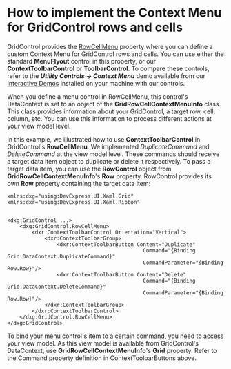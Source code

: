 # How to implement the Context Menu for GridControl rows and cells

GridControl provides the [RowCellMenu](https://docs.devexpress.com/Win10Apps/DevExpress.UI.Xaml.Grid.GridControl.RowCellMenu) property where you can define a custom Context Menu for GridControl rows and cells. You can use either the standard **MenuFlyout** control in this property, or our **ContextToolbarControl** or **ToolbarControl**. To compare these controls, refer to the ***Utility Controls -> Context Menu*** demo available from our [Interactive Demos](https://docs.devexpress.com/WPF/14978/whats-installed/interactive-demos) installed on your machine with our controls.

When you define a menu control in RowCellMenu, this control's DataContext is set to an object of the **GridRowCellContextMenuInfo** class. This class provides information about your GridControl, a target row, cell, column, etc. You can use this information to process different actions at your view model level.

In this example, we illustrated how to use **ContextToolbarControl** in GridControl's **RowCellMenu**. We implemented *DuplicateCommand* and *DeleteCommand* at the view model level. These commands should receive a target data item object to duplicate or delete it respectively. To pass a target data item, you can use the **RowControl** object from **GridRowCellContextMenuInfo**'s **Row** property. RowControl provides its own **Row** property containing the target data item:

```xaml
xmlns:dxg="using:DevExpress.UI.Xaml.Grid"
xmlns:dxr="using:DevExpress.UI.Xaml.Ribbon"


<dxg:GridControl ...>
    <dxg:GridControl.RowCellMenu>
        <dxr:ContextToolbarControl Orientation="Vertical">
            <dxr:ContextToolbarGroup>
                <dxr:ContextToolbarButton Content="Duplicate"
                                            Command="{Binding Grid.DataContext.DuplicateCommand}"
                                            CommandParameter="{Binding Row.Row}"/>
                <dxr:ContextToolbarButton Content="Delete"
                                            Command="{Binding Grid.DataContext.DeleteCommand}"
                                            CommandParameter="{Binding Row.Row}"/>
            </dxr:ContextToolbarGroup>
        </dxr:ContextToolbarControl>
    </dxg:GridControl.RowCellMenu>
</dxg:GridControl>
```

To bind your menu control's item to a certain command, you need to access your view model. As this view model is available from GridControl's DataContext, use **GridRowCellContextMenuInfo**'s **Grid** property. Refer to the Command property definition in ContextToolbarButtons above.
